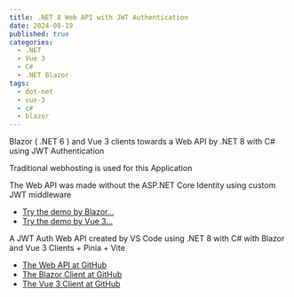 ```yaml
---
title: .NET 8 Web API with JWT Authentication
date: 2024-08-19
published: true
categories:
  - .NET
  - Vue 3
  - C#
  - .NET Blazor
tags:
  - dot-net
  - vue-3
  - c#
  - blazor
---
```



Blazor ( .NET 6 ) and Vue 3 clients towards a Web API by .NET 8 with C# using JWT Authentication

Traditional webhosting is used for this Application

<p>The Web API was made without the ASP.NET Core Identity using custom JWT middleware</p>

<ul>

<li>
<a href="https://blazor.jwt.auth.persteenolsen.com/" target="_blank" title="Blazor .NET 6 + Web API in .NET 8" using JWT Auth>Try the demo by Blazor...</a>
</li>

<li>
<a href="https://vue.jwt.auth.client.persteenolsen.com/" target="_blank" title="Vue 3 + Web API in .NET 8" using JWT Auth>Try the demo by Vue 3...</a>
</li>

</ul>

<p>A JWT Auth Web API created by VS Code using .NET 8 with C# with Blazor and Vue 3 Clients + Pinia + Vite</p>

<ul>
<li>
<a href="https://github.com/persteenolsen/dotnet-8-jwt-auth-api" target="_blank">The Web API at GitHub</a>
</li>


<li>
<a href="https://github.com/persteenolsen/blazor-jwt-auth" target="_blank">The Blazor Client at GitHub</a>
</li>

<li>
<a href="https://github.com/persteenolsen/vue-3-jwt-auth-client" target="_blank">The Vue 3 Client at GitHub</a>
</li>
</ul>
